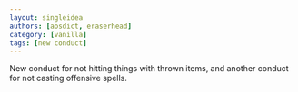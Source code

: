 ```yaml
---
layout: singleidea
authors: [aosdict, eraserhead]
category: [vanilla]
tags: [new conduct]
---
```

New conduct for not hitting things with thrown items, and another conduct for not casting offensive spells.
